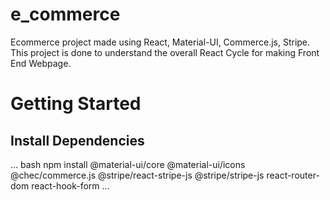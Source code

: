 # e_commerce
Ecommerce project made using React, Material-UI, Commerce.js, Stripe. This project is done to understand the overall React Cycle for making Front End Webpage.

# Getting Started

## Install Dependencies
... bash
  npm install @material-ui/core @material-ui/icons @chec/commerce.js @stripe/react-stripe-js @stripe/stripe-js react-router-dom react-hook-form
...


